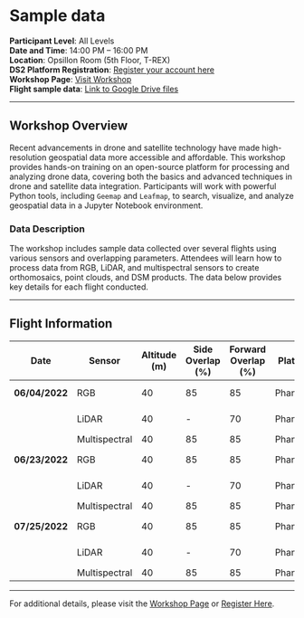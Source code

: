 # Sample data

**Participant Level**: All Levels  
**Date and Time**: 14:00 PM – 16:00 PM  
**Location**: Opsillon Room (5th Floor, T-REX)  
**DS2 Platform Registration**: [Register your account here](https://ps2.d2s.org/projects)  
**Workshop Page**: [Visit Workshop](#)  
**Flight sample data**: [Link to Google Drive files](https://drive.google.com/drive/folders/1fjakT4R7E1o1wTQA_FMNjdt41Y7BixxU?usp=sharing)  


---

## Workshop Overview

Recent advancements in drone and satellite technology have made high-resolution geospatial data more accessible and affordable. This workshop provides hands-on training on an open-source platform for processing and analyzing drone data, covering both the basics and advanced techniques in drone and satellite data integration. Participants will work with powerful Python tools, including `Geemap` and `Leafmap`, to search, visualize, and analyze geospatial data in a Jupyter Notebook environment.

### Data Description
The workshop includes sample data collected over several flights using various sensors and overlapping parameters. Attendees will learn how to process data from RGB, LiDAR, and multispectral sensors to create orthomosaics, point clouds, and DSM products. The data below provides key details for each flight conducted.

---

## Flight Information

| **Date**         | **Sensor**       | **Altitude (m)** | **Side Overlap (%)** | **Forward Overlap (%)** | **Platform** | **Products**          |
|------------------|------------------|------------------|-----------------------|--------------------------|--------------|------------------------|
| **06/04/2022**   | RGB              | 40              | 85                    | 85                       | Phantom4     | Ortho, DSM            |
|                  | LiDAR            | 40              | -                     | 70                       | Phantom4     | Point Cloud           |
|                  | Multispectral    | 40              | 85                    | 85                       | Phantom4     | Ortho                 |
| **06/23/2022**   | RGB              | 40              | 85                    | 85                       | Phantom4     | Ortho, DSM            |
|                  | LiDAR            | 40              | -                     | 70                       | Phantom4     | Point Cloud           |
|                  | Multispectral    | 40              | 85                    | 85                       | Phantom4     | Ortho                 |
| **07/25/2022**   | RGB              | 40              | 85                    | 85                       | Phantom4     | Ortho, DSM            |
|                  | LiDAR            | 40              | -                     | 70                       | Phantom4     | Point Cloud           |
|                  | Multispectral    | 40              | 85                    | 85                       | Phantom4     | Ortho                 |

---

For additional details, please visit the [Workshop Page](#) or [Register Here](#).
